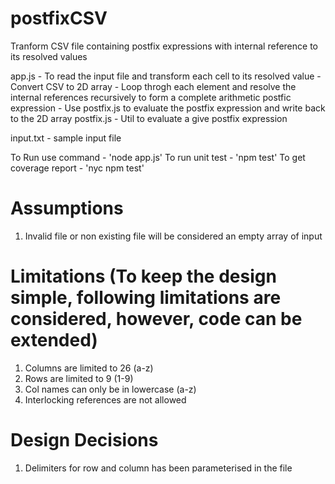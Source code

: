 # postfixCSV
Tranform CSV file containing postfix expressions with internal reference to its resolved values

app.js - To read the input file and transform each cell to its resolved value
       - Convert CSV to 2D array
       - Loop throgh each element and resolve the internal references recursively to form a complete arithmetic postfic expression
       - Use postfix.js to evaluate the postfix expression and write back to the 2D array
postfix.js - Util to evaluate a give postfix expression

input.txt - sample input file

To Run use command - 'node app.js'
To run unit test - 'npm test'
To get coverage report - 'nyc npm test'

# Assumptions
1. Invalid file or non existing file will be considered an empty array of input

# Limitations (To keep the design simple, following limitations are considered, however, code can be extended)
1. Columns are limited to 26 (a-z)
2. Rows are limited to 9 (1-9)
3. Col names can only be in lowercase (a-z)
4. Interlocking references are not allowed

# Design Decisions
1. Delimiters for row and column has been parameterised in the file
